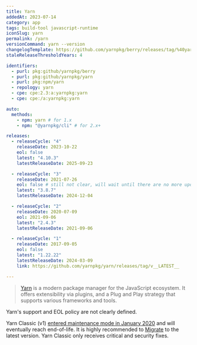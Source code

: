 ```yaml
---
title: Yarn
addedAt: 2023-07-14
category: app
tags: build-tool javascript-runtime
iconSlug: yarn
permalink: /yarn
versionCommand: yarn --version
changelogTemplate: https://github.com/yarnpkg/berry/releases/tag/%40yarnpkg%2Fcli%2F__LATEST__
staleReleaseThresholdYears: 4

identifiers:
  - purl: pkg:github/yarnpkg/berry
  - purl: pkg:github/yarnpkg/yarn
  - purl: pkg:npm/yarn
  - repology: yarn
  - cpe: cpe:2.3:a:yarnpkg:yarn
  - cpe: cpe:/a:yarnpkg:yarn

auto:
  methods:
    - npm: yarn # for 1.x
    - npm: "@yarnpkg/cli" # for 2.x+

releases:
  - releaseCycle: "4"
    releaseDate: 2023-10-22
    eol: false
    latest: "4.10.3"
    latestReleaseDate: 2025-09-23

  - releaseCycle: "3"
    releaseDate: 2021-07-26
    eol: false # still not clear, will wait until there are no more updates
    latest: "3.8.7"
    latestReleaseDate: 2024-12-04

  - releaseCycle: "2"
    releaseDate: 2020-07-09
    eol: 2021-09-06
    latest: "2.4.3"
    latestReleaseDate: 2021-09-06

  - releaseCycle: "1"
    releaseDate: 2017-09-05
    eol: false
    latest: "1.22.22"
    latestReleaseDate: 2024-03-09
    link: https://github.com/yarnpkg/yarn/releases/tag/v__LATEST__

---
```


> [Yarn](https://yarnpkg.com/) is a modern package manager for the JavaScript ecosystem. It offers
> extensibility via plugins, and a Plug and Play strategy that supports various frameworks and tools.

Yarn's support and EOL policy are not clearly defined.

Yarn Classic (v1) [entered maintenance mode in January 2020](https://dev.to/arcanis/introducing-yarn-2-4eh1#what-will-happen-to-the-legacy-codebase)
and will eventually reach end-of-life. It is highly recommended to
[Migrate](https://yarnpkg.com/migration/overview) to the latest version. Yarn
Classic only receives critical and security fixes.
